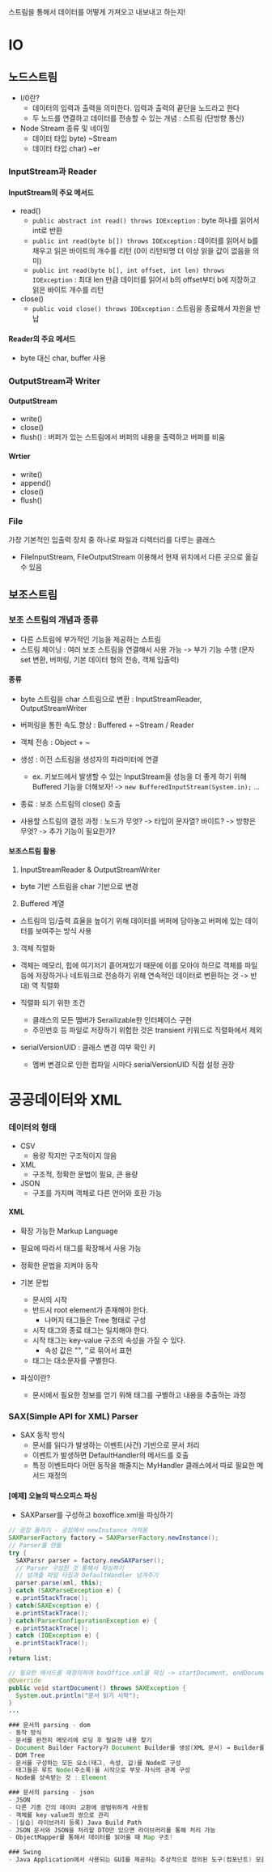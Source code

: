 스트림을 통해서 데이터를 어떻게 가져오고 내보내고 하는지!

# IO
## 노드스트림
- I/0란?
  - 데이터의 입력과 출력을 의미한다. 입력과 출력의 끝단을 노드라고 한다
  - 두 노드를 연결하고 데이터를 전송할 수 있는 개념 : 스트림 (단방향 통신)
- Node Stream 종류 및 네이밍
  - 데이터 타입 byte) ~Stream
  - 데이터 타입 char) ~er

### InputStream과 Reader

#### InputStream의 주요 메서드
- read()
  - `public abstract int read() throws IOException` : byte 하나를 읽어서 int로 반환
  - `public int read(byte b[]) throws IOException` : 데이터를 읽어서 b를 채우고 읽은 바이트의 개수를 리턴 (0이 리턴되명 더 이상 읽을 값이 없음을 의미)
  - `public int read(byte b[], int offset, int len) throws IOException` : 최대 len 만큼 데이터를 읽어서 b의 offset부터 b에 저장하고 읽은 바이트 개수를 리턴
- close()
  - `public void close() throws IOException` : 스트림을 종료해서 자원을 반납

#### Reader의 주요 메서드
- byte 대신 char, buffer 사용

### OutputStream과 Writer
#### OutputStream
- write()
- close()
- flush() : 버퍼가 있는 스트림에서 버퍼의 내용을 출력하고 버퍼를 비움

#### Wrtier
- write()
- append()
- close()
- flush()

### File
가장 기본적인 입출력 장치 중 하나로 파일과 디렉터리를 다루는 클래스
- FileInputStream, FileOutputStream 이용해서 현재 위치에서 다른 곳으로 옮길 수 있음


## 보조스트림
### 보조 스트림의 개념과 종류
- 다른 스트림에 부가적인 기능을 제공하는 스트림
- 스트림 체이닝 : 여러 보조 스트림을 연결해서 사용 가능 -> 부가 기능 수행 (문자 set 변환, 버퍼링, 기본 데이터 형의 전송, 객체 입출력)

#### 종류
- byte 스트림을 char 스트림으로 변환 : InputStreamReader, OutputStreamWriter
- 버퍼링을 통한 속도 향상 : Buffered + ~Stream / Reader
- 객체 전송 : Object + ~

- 생성 : 이전 스트림을 생성자의 파라미터에 연결
  - ex. 키보드에서 발생할 수 있는 InputStream을 성능을 더 좋게 하기 위해 Buffered 기능을 더해보자! -> `new BufferedInputStream(System.in);` ...
- 종료 : 보조 스트림의 close() 호출

- 사용할 스트림의 결정 과정 : 노드가 무엇? -> 타입이 문자열? 바이트? -> 방향은 무엇? -> 추가 기능이 필요한가?

#### 보조스트림 활용
1. InputStreamReader & OutputStreamWriter
- byte 기반 스트림을 char 기반으로 변경

2. Buffered 계열
- 스트림의 입/출력 효율을 높이기 위해 데이터를 버퍼에 담아놓고 버퍼에 있는 데이터를 보여주는 방식 사용

3. 객체 직렬화
- 객체는 메모리, 힙에 여기저기 흩어져있기 때문에 이를 모아야 하므로 객체를 파일 등에 저장하거나 네트워크로 전송하기 위해 연속적인 데이터로 변환하는 것 -> 반대) 역 직렬화
- 직렬화 되기 위한 조건
  - 클래스의 모든 멤버가 Serailizable한 인터페이스 구현
  - 주민번호 등 파일로 저장하기 위험한 것은 transient 키워드로 직렬화에서 제외

- serialVersionUID : 클래스 변경 여부 확인 키
  - 멤버 변경으로 인한 컴파일 시마다 serialVersionUID 직접 설정 권장


# 공공데이터와 XML
### 데이터의 형태
- CSV
  - 용량 작지만 구조적이지 않음
- XML
  - 구조적, 정확한 문법이 필요, 큰 용량
- JSON
  - 구조를 가지며 객체로 다른 언어와 호환 가능

#### XML
- 확장 가능한 Markup Language
- 필요에 따라서 태그를 확장해서 사용 가능
- 정확한 문법을 지켜야 동작

- 기본 문법
  - 문서의 시작
  - 반드시 root element가 존재해야 한다.
    - 나머지 태그들은 Tree 형태로 구성
  - 시작 태그와 종료 태그는 일치해야 한다.
  - 시작 태그는 key-value 구조의 속성을 가질 수 있다. 
    - 속성 값은 "", ''로 묶어서 표현
  - 태그는 대소문자를 구별한다.

- 파싱이란?
  - 문서에서 필요한 정보를 얻기 위해 태그를 구별하고 내용을 추출하는 과정

### SAX(Simple API for XML) Parser
- SAX 동작 방식
  - 문서를 읽다가 발생하는 이벤트(사건) 기반으로 문서 처리
  - 이벤트가 발생하면 DefaultHandler의 메서드를 호출
  - 특정 이벤트마다 어떤 동작을 해줄지는 MyHandler 클래스에서 따로 필요한 메서드 재정의

#### [예제] 오늘의 박스오피스 파싱
  - SAXParser를 구성하고 boxoffice.xml을 파싱하기
  ```java
  // 공장 돌리기 - 공장에서 newInstance 가져옴
  SAXParserFactory factory = SAXParserFactory.newInstance();
  // Parser를 만듦
  try {
    SAXParsr parser = factory.newSAXParser();
    // Parser 구성한 것 통해서 파싱하기
    // 넘겨줄 파일 타입과 DefaultHandler 넘겨주기
    parser.parse(xml, this);
  } catch (SAXParseException e) {
    e.printStackTrace();
  } catch(SAXException e) {
    e.printStackTrace();
  } catch(ParserConfigurationException e) {
    e.printStackTrace();
  } catch (IOException e) {
    e.printStackTrace();
  }
  return list;

  // 필요한 메서드를 재정의하여 boxOffice.xml을 파싱 -> startDocument, endDocument, startElement, characters, endElement
  @Override
  public void startDocument() throws SAXException {
    System.out.println("문서 읽기 시작");
  }
  ...

### 문서의 parsing - dom
- 동작 방식
  - 문서를 완전히 메모리에 로딩 후 필요한 내용 찾기
  - Document Builder Factory가 Document Builder를 생성(XML 문서) → Builder를 통ㅇ해 파싱하면 DOM Tree가 생김
- DOM Tree
  - 문서를 구성하는 모든 요소(태그, 속성, 값)를 Node로 구성
  - 태그들은 루트 Node(주소록)을 시작으로 부모-자식의 관계 구성
  - Node를 상속받는 것 : Element

### 문서의 parsing - json
- JSON
  - 다른 기종 간의 데이터 교환에 광범위하게 사용됨
  - 객체를 key-value의 쌍으로 관리
  - [실습] 라이브러리 등록) Java Build Path
  - JSON 문서와 JSON을 처리할 DTO만 있으면 라이브러리를 통해 처리 가능
  - ObjectMapper를 통해서 데이터를 읽어올 때 Map 구조!

### Swing
- Java Application에서 사용되는 GUI를 제공하는 추상적으로 정의된 도구(컴포넌트) 모음

